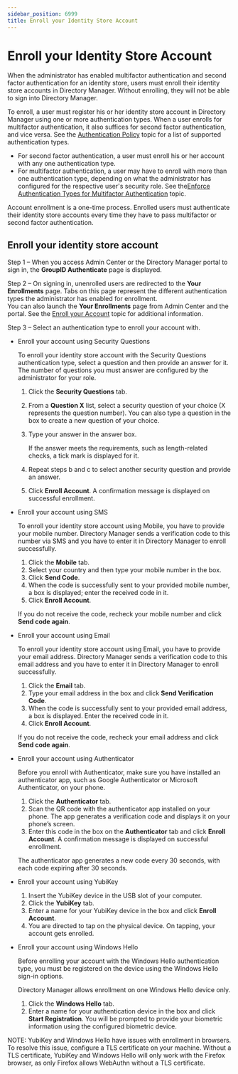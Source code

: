 ```yaml
---
sidebar_position: 6999
title: Enroll your Identity Store Account
---
```


# Enroll your Identity Store Account

When the administrator has enabled multifactor authentication and second factor authentication for an identity store, users must enroll their identity store accounts in Directory Manager. Without enrolling, they will not be able to sign into Directory Manager.

To enroll, a user must register his or her identity store account in Directory Manager using one or more authentication types. When a user enrolls for multifactor authentication, it also suffices for second factor
authentication, and vice versa. See the [Authentication Policy](IdentityStore/Configure/AuthPolicy "Authentication Policy") topic for a list of supported authentication types.

* For second factor authentication, a user must enroll his or her account with any one authentication type.
* For multifactor authentication, a user may have to enroll with more than one authentication type, depending on what the administrator has configured for the respective user's security role. See the[Enforce Authentication Types for Multifactor Authentication](SecurityRole/Policy/Authentication#MFA "Enforce authentication types for multifactor authentication") topic.

Account enrollment is a one-time process. Enrolled users must authenticate their identity store accounts every time they have to pass multifactor or second factor authentication.

## Enroll your identity store account

Step 1 – When you access Admin Center or the Directory Manager portal to sign in, the **GroupID Authenticate** page is displayed.

Step 2 – On signing in, unenrolled users are redirected to the **Your Enrollments** page. Tabs on this page represent the different authentication types the administrator has enabled for enrollment.  
You can also launch the **Your Enrollments** page from Admin Center and the portal. See the [Enroll your Account](General/AccessApplications#Enroll "Enroll your Account") topic for additional information.

Step 3 – Select an authentication type to enroll your account with.

* Enroll your account using Security Questions

  To enroll your identity store account with the Security Questions authentication type, select a question and then provide an answer for it. The number of questions you must answer are configured by the administrator for your role.

  1. Click the **Security Questions** tab.
  2. From a **Question X** list, select a security question of your choice (X represents the question number). You can also type a question in the box to create a new question of your choice.
  3. Type your answer in the answer box.

     If the answer meets the requirements, such as length-related checks, a tick mark is displayed for it.
  4. Repeat steps b and c to select another security question and provide an answer.
  5. Click **Enroll Account**. A confirmation message is displayed on successful enrollment.
* Enroll your account using SMS

  To enroll your identity store account using Mobile, you have to provide your mobile number. Directory Manager sends a verification code to this number via SMS and you have to enter it in Directory Manager to enroll successfully.

  1. Click the **Mobile** tab.
  2. Select your country and then type your mobile number in the box.
  3. Click **Send Code**.
  4. When the code is successfully sent to your provided mobile number, a box is displayed; enter the received code in it.
  5. Click **Enroll Account**.

  If you do not receive the code, recheck your mobile number and click **Send code again**.
* Enroll your account using Email

  To enroll your identity store account using Email, you have to provide your email address. Directory Manager sends a verification code to this email address and you have to enter it in Directory Manager to enroll successfully.

  1. Click the **Email** tab.
  2. Type your email address in the box and click **Send Verification Code**.
  3. When the code is successfully sent to your provided email address, a box is displayed. Enter the received code in it.
  4. Click **Enroll Account**.

  If you do not receive the code, recheck your email address and click **Send code again**.
* Enroll your account using Authenticator

  Before you enroll with Authenticator, make sure you have installed an authenticator app, such as Google Authenticator or Microsoft Authenticator, on your phone.

  1. Click the **Authenticator** tab.
  2. Scan the QR code with the authenticator app installed on your phone. The app generates a verification code and displays it on your phone’s screen.
  3. Enter this code in the box on the **Authenticator** tab and click **Enroll Account**. A confirmation message is displayed on successful enrollment.

  The authenticator app generates a new code every 30 seconds, with each code expiring after 30 seconds.
* Enroll your account using YubiKey

  1. Insert the YubiKey device in the USB slot of your computer.
  2. Click the **YubiKey** tab.
  3. Enter a name for your YubiKey device in the box and click **Enroll Account**.
  4. You are directed to tap on the physical device. On tapping, your account gets enrolled.
* Enroll your account using Windows Hello

  Before enrolling your account with the Windows Hello authentication type, you must be registered on the device using the Windows Hello sign-in options.

  Directory Manager allows enrollment on one Windows Hello device only.

  1. Click the **Windows Hello** tab.
  2. Enter a name for your authentication device in the box and click **Start Registration**. You will be prompted to provide your biometric information using the configured biometric device.

NOTE: YubiKey and Windows Hello have issues with enrollment in browsers. To resolve this issue, configure a TLS certificate on your machine. Without a TLS certificate, YubiKey and Windows Hello will only work with the Firefox browser, as only Firefox allows WebAuthn without a TLS certificate.